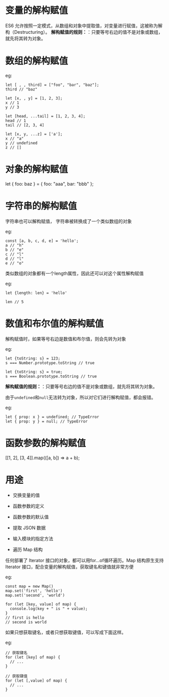 变量的解构赋值
=====

ES6 允许按照一定模式，从数组和对象中提取值，对变量进行赋值，这被称为解构（Destructuring）。
**解构赋值的规则：**：只要等号右边的值不是对象或数组，就先将其转为对象。

# 数组的解构赋值

eg:

```
let [ , , third] = ["foo", "bar", "baz"];
third // "baz"

let [x, , y] = [1, 2, 3];
x // 1
y // 3

let [head, ...tail] = [1, 2, 3, 4];
head // 1
tail // [2, 3, 4]

let [x, y, ...z] = ['a'];
x // "a"
y // undefined
z // []
```

# 对象的解构赋值

let { foo: baz } = { foo: "aaa", bar: "bbb" };

# 字符串的解构赋值

字符串也可以解构赋值， 字符串被转换成了一个类似数组的对象

eg:

```
const [a, b, c, d, e] = 'hello';
a // "h"
b // "e"
c // "l"
d // "l"
e // "o"
```

类似数组的对象都有一个length属性，因此还可以对这个属性解构赋值

eg:

```
let {length: len} = 'hello'

len // 5
```
# 数值和布尔值的解构赋值

解构赋值时，如果等号右边是数值和布尔值，则会先转为对象

eg:

```
let {toString: s} = 123;
s === Number.prototype.toString // true

let {toString: s} = true;
s === Boolean.prototype.toString // true
```

**解构赋值的规则：**：只要等号右边的值不是对象或数组，就先将其转为对象。

由于`undefined`和`null`无法转为对象，所以对它们进行解构赋值，都会报错。

eg:

```
let { prop: x } = undefined; // TypeError
let { prop: y } = null; // TypeError
```

# 函数参数的解构赋值


[[1, 2], [3, 4]].map(([a, b]) => a + b);


# 用途

- 交换变量的值

- 函数参数的定义

- 函数参数的默认值

- 提取 JSON 数据

- 输入模块的指定方法

- 遍历 Map 结构

任何部署了 Iterator 接口的对象，都可以用for...of循环遍历。Map 结构原生支持 Iterator 接口，配合变量的解构赋值，获取键名和键值就非常方便

eg:

```
const map = new Map()
map.set('first', 'hello')
map.set('second', 'world')

for (let [key, value] of map) {
  console.log(key + " is " + value);
}
// first is hello
// second is world
```
如果只想获取键名，或者只想获取键值，可以写成下面这样。

eg:
```
// 获取键名
for (let [key] of map) {
  // ...
}

// 获取键值
for (let [,value] of map) {
  // ...
}
```